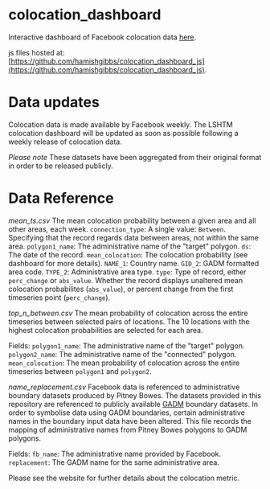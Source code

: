 # colocation_dashboard
Interactive dashboard of Facebook colocation data [here](https://cmmid.github.io/colocation_dashboard_cmmid/).

js files hosted at: [https://github.com/hamishgibbs/colocation_dashboard_js](https://github.com/hamishgibbs/colocation_dashboard_js).

# Data updates
Colocation data is made available by Facebook weekly. The LSHTM colocation dashboard will be updated as soon as possible following a weekly release of colocation data.

*Please note* These datasets have been aggregated from their original format in order to be released publicly.

# Data Reference

*mean_ts.csv*
The mean colocation probability between a given area and all other areas, each week.
`connection_type`: A single value: `Between`. Specifying that the record regards data between areas, not within the same area.
`polygon1_name`: The administrative name of the "target" polygon.
`ds`: The date of the record.
`mean_colocation`: The colocation probability (see dashboard for more details).
`NAME_1`: Country name.
`GID_2`: GADM formatted area code.
`TYPE_2`: Administrative area type.
`type`: Type of record, either `perc_change` or `abs_value`. Whether the record displays unaltered mean colocation probabilites (`abs_value`), or percent change from the first timeseries point (`perc_change`). 

*top_n_between.csv*
The mean probability of colocation across the entire timeseries between selected pairs of locations. The 10 locations with the highest colocation probabilities are selected for each area. 

Fields:
`polygon1_name`: The administrative name of the "target" polygon.
`polygon2_name`: The administrative name of the "connected" polygon.
`mean_colocation`: The mean probability of colocation across the entire timeseries between `polygon1` and `polygon2`.

*name_replacement.csv*
Facebook data is referenced to administrative boundary datasets produced by Pitney Bowes. The datasets provided in this repository are referenced to publicly available [GADM](https://gadm.org/index.html) boundary datasets. In order to symbolise data using GADM boundaries, certain administrative names in the boundary input data have been altered. This file records the mapping of administrative names from Pitney Bowes polygons to GADM polygons. 

Fields:
`fb_name`: The administrative name provided by Facebook.
`replacement`: The GADM name for the same administrative area. 

Please see the website for further details about the colocation metric. 
